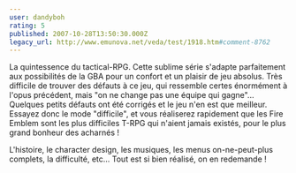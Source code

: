 ```yaml
---
user: dandyboh
rating: 5
published: 2007-10-28T13:50:30.000Z
legacy_url: http://www.emunova.net/veda/test/1918.htm#comment-8762
---
```

La quintessence du tactical-RPG. Cette sublime série s'adapte parfaitement aux possibilités de la GBA pour un confort et un plaisir de jeu absolus. Très difficile de trouver des défauts à ce jeu, qui ressemble certes énormément à l'opus précédent, mais "on ne change pas une équipe qui gagne"... Quelques petits défauts ont été corrigés et le jeu n'en est que meilleur. Essayez donc le mode "difficile", et vous réaliserez rapidement que les Fire Emblem sont les plus difficiles T-RPG qui n'aient jamais existés, pour le plus grand bonheur des acharnés !

L'histoire, le character design, les musiques, les menus on-ne-peut-plus complets, la difficulté, etc... Tout est si bien réalisé, on en redemande !